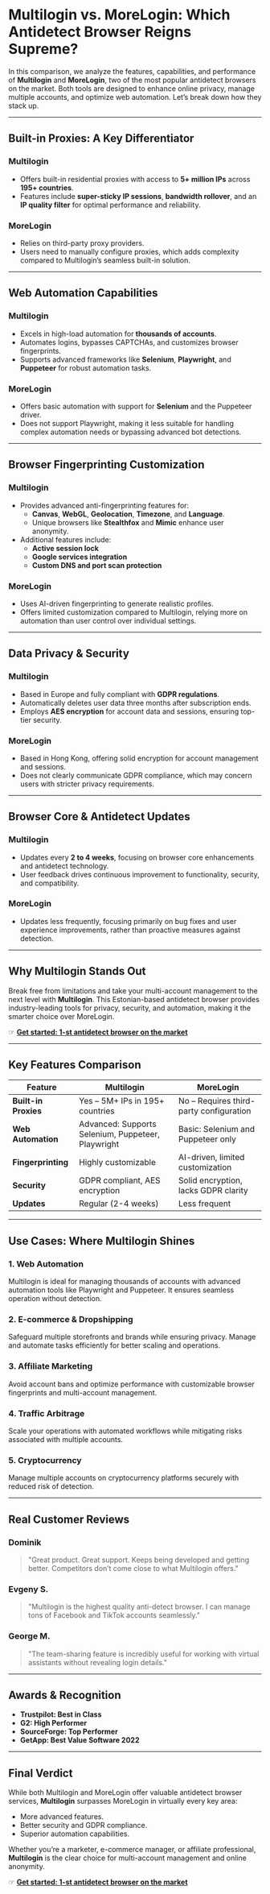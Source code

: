 # Multilogin vs. MoreLogin: Which Antidetect Browser Reigns Supreme?

In this comparison, we analyze the features, capabilities, and performance of **Multilogin** and **MoreLogin**, two of the most popular antidetect browsers on the market. Both tools are designed to enhance online privacy, manage multiple accounts, and optimize web automation. Let’s break down how they stack up.

---

## Built-in Proxies: A Key Differentiator

### **Multilogin**
- Offers built-in residential proxies with access to **5+ million IPs** across **195+ countries**.
- Features include **super-sticky IP sessions**, **bandwidth rollover**, and an **IP quality filter** for optimal performance and reliability.

### **MoreLogin**
- Relies on third-party proxy providers.
- Users need to manually configure proxies, which adds complexity compared to Multilogin’s seamless built-in solution.

---

## Web Automation Capabilities

### **Multilogin**
- Excels in high-load automation for **thousands of accounts**.
- Automates logins, bypasses CAPTCHAs, and customizes browser fingerprints.
- Supports advanced frameworks like **Selenium**, **Playwright**, and **Puppeteer** for robust automation tasks.

### **MoreLogin**
- Offers basic automation with support for **Selenium** and the Puppeteer driver.
- Does not support Playwright, making it less suitable for handling complex automation needs or bypassing advanced bot detections.

---

## Browser Fingerprinting Customization

### **Multilogin**
- Provides advanced anti-fingerprinting features for:
  - **Canvas**, **WebGL**, **Geolocation**, **Timezone**, and **Language**.
  - Unique browsers like **Stealthfox** and **Mimic** enhance user anonymity.
- Additional features include:
  - **Active session lock**
  - **Google services integration**
  - **Custom DNS and port scan protection**

### **MoreLogin**
- Uses AI-driven fingerprinting to generate realistic profiles.
- Offers limited customization compared to Multilogin, relying more on automation than user control over individual settings.

---

## Data Privacy & Security

### **Multilogin**
- Based in Europe and fully compliant with **GDPR regulations**.
- Automatically deletes user data three months after subscription ends.
- Employs **AES encryption** for account data and sessions, ensuring top-tier security.

### **MoreLogin**
- Based in Hong Kong, offering solid encryption for account management and sessions.
- Does not clearly communicate GDPR compliance, which may concern users with stricter privacy requirements.

---

## Browser Core & Antidetect Updates

### **Multilogin**
- Updates every **2 to 4 weeks**, focusing on browser core enhancements and antidetect technology.
- User feedback drives continuous improvement to functionality, security, and compatibility.

### **MoreLogin**
- Updates less frequently, focusing primarily on bug fixes and user experience improvements, rather than proactive measures against detection.

---

## Why Multilogin Stands Out

Break free from limitations and take your multi-account management to the next level with **Multilogin**. This Estonian-based antidetect browser provides industry-leading tools for privacy, security, and automation, making it the smarter choice over MoreLogin.

☞ **[Get started: 1-st antidetect browser on the market](https://bit.ly/multIlogin)**

---

## Key Features Comparison

| **Feature**               | **Multilogin**                                      | **MoreLogin**                                  |
|---------------------------|----------------------------------------------------|-----------------------------------------------|
| **Built-in Proxies**      | Yes – 5M+ IPs in 195+ countries                    | No – Requires third-party configuration       |
| **Web Automation**        | Advanced: Supports Selenium, Puppeteer, Playwright | Basic: Selenium and Puppeteer only            |
| **Fingerprinting**        | Highly customizable                                | AI-driven, limited customization              |
| **Security**              | GDPR compliant, AES encryption                     | Solid encryption, lacks GDPR clarity          |
| **Updates**               | Regular (2-4 weeks)                                | Less frequent                                 |

---

## Use Cases: Where Multilogin Shines

### **1. Web Automation**
Multilogin is ideal for managing thousands of accounts with advanced automation tools like Playwright and Puppeteer. It ensures seamless operation without detection.

### **2. E-commerce & Dropshipping**
Safeguard multiple storefronts and brands while ensuring privacy. Manage and automate tasks efficiently for better scaling and operations.

### **3. Affiliate Marketing**
Avoid account bans and optimize performance with customizable browser fingerprints and multi-account management.

### **4. Traffic Arbitrage**
Scale your operations with automated workflows while mitigating risks associated with multiple accounts.

### **5. Cryptocurrency**
Manage multiple accounts on cryptocurrency platforms securely with reduced risk of detection.

---

## Real Customer Reviews

### **Dominik**
> "Great product. Great support. Keeps being developed and getting better. Competitors don’t come close to what Multilogin offers."

### **Evgeny S.**
> "Multilogin is the highest quality anti-detect browser. I can manage tons of Facebook and TikTok accounts seamlessly."

### **George M.**
> "The team-sharing feature is incredibly useful for working with virtual assistants without revealing login details."

---

## Awards & Recognition

- **Trustpilot: Best in Class**
- **G2: High Performer**
- **SourceForge: Top Performer**
- **GetApp: Best Value Software 2022**

---

## Final Verdict

While both Multilogin and MoreLogin offer valuable antidetect browser services, **Multilogin** surpasses MoreLogin in virtually every key area:
- More advanced features.
- Better security and GDPR compliance.
- Superior automation capabilities.

Whether you’re a marketer, e-commerce manager, or affiliate professional, **Multilogin** is the clear choice for multi-account management and online anonymity.

☞ **[Get started: 1-st antidetect browser on the market](https://bit.ly/multIlogin)**
